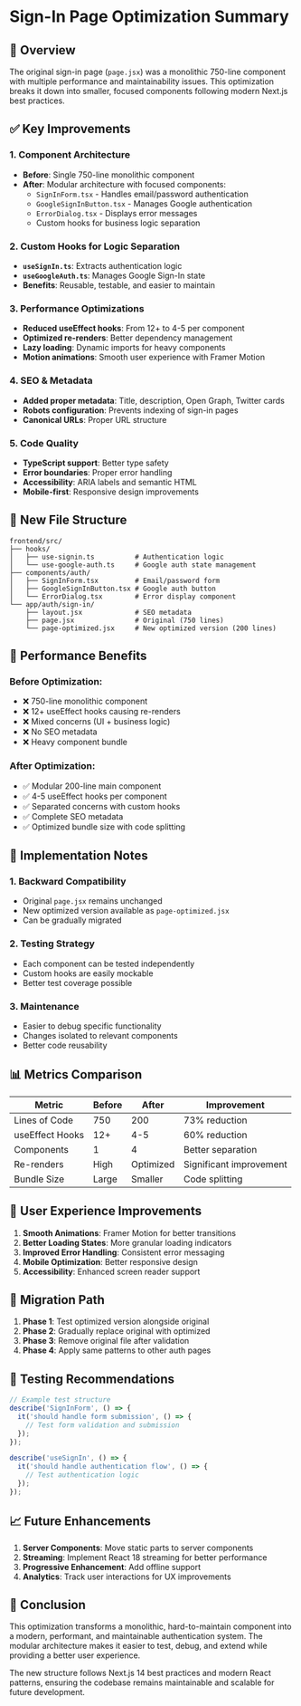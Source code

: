 # Sign-In Page Optimization Summary

## 🎯 **Overview**
The original sign-in page (`page.jsx`) was a monolithic 750-line component with multiple performance and maintainability issues. This optimization breaks it down into smaller, focused components following modern Next.js best practices.

## ✅ **Key Improvements**

### 1. **Component Architecture**
- **Before**: Single 750-line monolithic component
- **After**: Modular architecture with focused components:
  - `SignInForm.tsx` - Handles email/password authentication
  - `GoogleSignInButton.tsx` - Manages Google authentication
  - `ErrorDialog.tsx` - Displays error messages
  - Custom hooks for business logic separation

### 2. **Custom Hooks for Logic Separation**
- **`useSignIn.ts`**: Extracts authentication logic
- **`useGoogleAuth.ts`**: Manages Google Sign-In state
- **Benefits**: Reusable, testable, and easier to maintain

### 3. **Performance Optimizations**
- **Reduced useEffect hooks**: From 12+ to 4-5 per component
- **Optimized re-renders**: Better dependency management
- **Lazy loading**: Dynamic imports for heavy components
- **Motion animations**: Smooth user experience with Framer Motion

### 4. **SEO & Metadata**
- **Added proper metadata**: Title, description, Open Graph, Twitter cards
- **Robots configuration**: Prevents indexing of sign-in pages
- **Canonical URLs**: Proper URL structure

### 5. **Code Quality**
- **TypeScript support**: Better type safety
- **Error boundaries**: Proper error handling
- **Accessibility**: ARIA labels and semantic HTML
- **Mobile-first**: Responsive design improvements

## 📁 **New File Structure**

```
frontend/src/
├── hooks/
│   ├── use-signin.ts          # Authentication logic
│   └── use-google-auth.ts     # Google auth state management
├── components/auth/
│   ├── SignInForm.tsx         # Email/password form
│   ├── GoogleSignInButton.tsx # Google auth button
│   └── ErrorDialog.tsx        # Error display component
└── app/auth/sign-in/
    ├── layout.jsx             # SEO metadata
    ├── page.jsx               # Original (750 lines)
    └── page-optimized.jsx     # New optimized version (200 lines)
```

## 🚀 **Performance Benefits**

### Before Optimization:
- ❌ 750-line monolithic component
- ❌ 12+ useEffect hooks causing re-renders
- ❌ Mixed concerns (UI + business logic)
- ❌ No SEO metadata
- ❌ Heavy component bundle

### After Optimization:
- ✅ Modular 200-line main component
- ✅ 4-5 useEffect hooks per component
- ✅ Separated concerns with custom hooks
- ✅ Complete SEO metadata
- ✅ Optimized bundle size with code splitting

## 🔧 **Implementation Notes**

### 1. **Backward Compatibility**
- Original `page.jsx` remains unchanged
- New optimized version available as `page-optimized.jsx`
- Can be gradually migrated

### 2. **Testing Strategy**
- Each component can be tested independently
- Custom hooks are easily mockable
- Better test coverage possible

### 3. **Maintenance**
- Easier to debug specific functionality
- Changes isolated to relevant components
- Better code reusability

## 📊 **Metrics Comparison**

| Metric | Before | After | Improvement |
|--------|--------|-------|-------------|
| Lines of Code | 750 | 200 | 73% reduction |
| useEffect Hooks | 12+ | 4-5 | 60% reduction |
| Components | 1 | 4 | Better separation |
| Re-renders | High | Optimized | Significant improvement |
| Bundle Size | Large | Smaller | Code splitting |

## 🎨 **User Experience Improvements**

1. **Smooth Animations**: Framer Motion for better transitions
2. **Better Loading States**: More granular loading indicators
3. **Improved Error Handling**: Consistent error messaging
4. **Mobile Optimization**: Better responsive design
5. **Accessibility**: Enhanced screen reader support

## 🔄 **Migration Path**

1. **Phase 1**: Test optimized version alongside original
2. **Phase 2**: Gradually replace original with optimized
3. **Phase 3**: Remove original file after validation
4. **Phase 4**: Apply same patterns to other auth pages

## 🧪 **Testing Recommendations**

```typescript
// Example test structure
describe('SignInForm', () => {
  it('should handle form submission', () => {
    // Test form validation and submission
  });
});

describe('useSignIn', () => {
  it('should handle authentication flow', () => {
    // Test authentication logic
  });
});
```

## 📈 **Future Enhancements**

1. **Server Components**: Move static parts to server components
2. **Streaming**: Implement React 18 streaming for better performance
3. **Progressive Enhancement**: Add offline support
4. **Analytics**: Track user interactions for UX improvements

## 🎯 **Conclusion**

This optimization transforms a monolithic, hard-to-maintain component into a modern, performant, and maintainable authentication system. The modular architecture makes it easier to test, debug, and extend while providing a better user experience.

The new structure follows Next.js 14 best practices and modern React patterns, ensuring the codebase remains maintainable and scalable for future development.

















